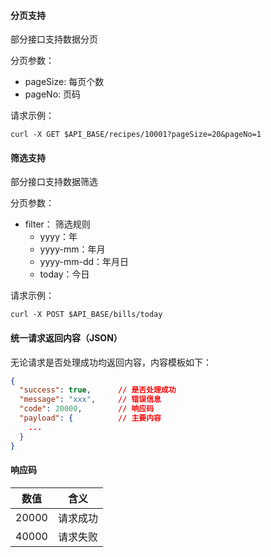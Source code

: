 #### 分页支持

部分接口支持数据分页

分页参数：

* pageSize: 每页个数
* pageNo: 页码

请求示例：

```shell
curl -X GET $API_BASE/recipes/10001?pageSize=20&pageNo=1
```

#### 筛选支持

部分接口支持数据筛选

分页参数：

* filter： 筛选规则
  * yyyy：年
  * yyyy-mm：年月
  * yyyy-mm-dd：年月日
  * today：今日

请求示例：

```shell
curl -X POST $API_BASE/bills/today
```

#### 统一请求返回内容（JSON）

无论请求是否处理成功均返回内容，内容模板如下：

```json
{
  "success": true,      // 是否处理成功
  "message": "xxx",     // 错误信息
  "code": 20000,        // 响应码
  "payload": {          // 主要内容
    ...
  }
}
```

#### 响应码

| 数值  | 含义      |
| ----- | -------- |
| 20000 | 请求成功  |
| 40000 | 请求失败  |
